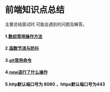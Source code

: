 # 前端知识点总结
 主要总结面试时 可能会遇到的问题及解答。
  #### 1.[数组常用操作方法](https://github.com/BiuBiuHs/Knowledge-points-and-exercises/blob/%E7%9F%A5%E8%AF%86%E7%82%B9%E6%80%BB%E7%BB%93/%E6%95%B0%E7%BB%84%E5%B8%B8%E7%94%A8%E6%93%8D%E4%BD%9C%E6%96%B9%E6%B3%95.md)
  #### 2.[函数节流与防抖](https://github.com/BiuBiuHs/Knowledge-points-and-exercises/blob/%E7%9F%A5%E8%AF%86%E7%82%B9%E6%80%BB%E7%BB%93/%E5%87%BD%E6%95%B0%E8%8A%82%E6%B5%81%E4%B8%8E%E9%98%B2%E6%8A%96.md)
#### 3.[git常用命令](https://github.com/BiuBiuHs/Knowledge-points-and-exercises/blob/%E7%9F%A5%E8%AF%86%E7%82%B9%E6%80%BB%E7%BB%93/git%E5%B8%B8%E7%94%A8%E5%91%BD%E4%BB%A4.md)
#### 4.[new进行了什么操作](https://github.com/BiuBiuHs/Knowledge-points-and-exercises/blob/%E7%9F%A5%E8%AF%86%E7%82%B9%E6%80%BB%E7%BB%93/new%E8%BF%90%E7%AE%97%E7%AC%A6.md)
#### 5.http默认端口号为 8080 ，https默认端口号为443
